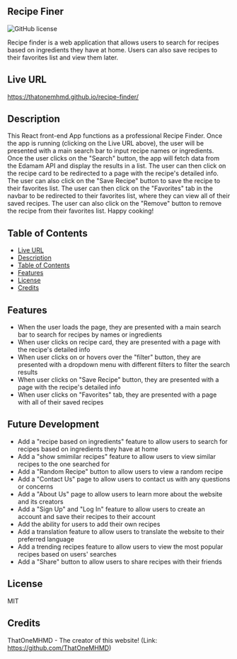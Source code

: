 ## Recipe Finer

![GitHub license](https://img.shields.io/badge/license-MIT-blue.svg)

Recipe finder is a web application that allows users to search for recipes based on ingredients they have at home. Users can also save recipes to their favorites list and view them later.

## Live URL

https://thatonemhmd.github.io/recipe-finder/

## Description

This React front-end App functions as a professional Recipe Finder. Once the app is running (clicking on the Live URL above), the user will be presented with a main search bar to input recipe names or ingredients. Once the user clicks on the "Search" button, the app will fetch data from the Edamam API and display the results in a list. The user can then click on the recipe card to be redirected to a page with the recipe's detailed info. The user can also click on the "Save Recipe" button to save the recipe to their favorites list. The user can then click on the "Favorites" tab in the navbar to be redirected to their favorites list, where they can view all of their saved recipes. The user can also click on the "Remove" button to remove the recipe from their favorites list. Happy cooking!

## Table of Contents

- [Live URL](#live-url)
- [Description](#description)
- [Table of Contents](#table-of-contents)
- [Features](#features)
- [License](#license)
- [Credits](#credits)

## Features

- When the user loads the page, they are presented with a main search bar to search for recipes by names or ingredients
- When user clicks on recipe card, they are presented with a page with the recipe's detailed info
- When user clicks on or hovers over the "filter" button, they are presented with a dropdown menu with different filters to filter the search results
- When user clicks on "Save Recipe" button, they are presented with a page with the recipe's detailed info
- When user clicks on "Favorites" tab, they are presented with a page with all of their saved recipes

## Future Development
- Add a "recipe based on ingredients" feature to allow users to search for recipes based on ingredients they have at home
- Add a "show smimilar recipes" feature to allow users to view similar recipes to the one searched for  
- Add a "Random Recipe" button to allow users to view a random recipe
- Add a "Contact Us" page to allow users to contact us with any questions or concerns
- Add a "About Us" page to allow users to learn more about the website and its creators
- Add a "Sign Up" and "Log In" feature to allow users to create an account and save their recipes to their account
- Add the ability for users to add their own recipes
- Add a translation feature to allow users to translate the website to their preferred language
- Add a trending recipes feature to allow users to view the most popular recipes based on users' searches
- Add a "Share" button to allow users to share recipes with their friends

## License

MIT

## Credits

ThatOneMHMD - The creator of this website!
(Link: https://github.com/ThatOneMHMD)


